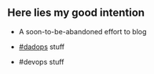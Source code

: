 ## Here lies my good intention

* A soon-to-be-abandoned effort to blog

* [#dadops](/tags/dadops) stuff

* #devops stuff
